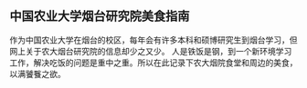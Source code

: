 ## 中国农业大学烟台研究院美食指南
作为中国农业大学在烟台的校区，每年会有许多本科和硕博研究生到烟台学习，但网上关于农大烟台研究院的信息却少之又少。
人是铁饭是钢，到一个新环境学习工作，解决吃饭的问题是重中之重。所以在此记录下农大烟院食堂和周边的美食，以满饕餮之欲。
